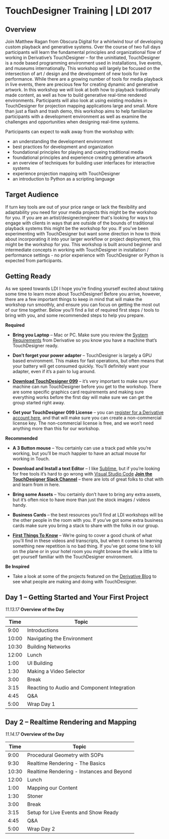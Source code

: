 # TouchDesigner Training | LDI 2017

## Overview
Join Matthew Ragan from Obscura Digital for a whirlwind tour of developing custom playback and generative systems. Over the course of two full days participants will learn the fundamental principles and organizational flow of working in Derivative’s TouchDesigner – for the uninitiated, TouchDesigner is a node based programming environment used in installations, live events, and museums internationally. This workshop will largely be focused on the intersection of art / design and the development of new tools for live performance. While there are a growing number of tools for media playback in live events, there are precious few for creating dynamic and generative artwork. In this workshop we will look at both how to playback traditionally made content, as well as how to build generative real-time rendered environments. Participants will also look at using existing modules in TouchDesigner for projection mapping applications large and small. More than just a flash and trash demo, this workshop aims to help familiarize participants with a development environment as well as examine the challenges and opportunities when designing real-time systems.

Participants can expect to walk away from the workshop with:

* an understanding the development environment
* best practices for development and organization
* foundational principles for playing and cueing traditional media
* foundational principles and experience creating generative artwork
* an overview of techniques for building user interfaces for interactive systems
* experience projection mapping with TouchDesigner
* an introduction to Python as a scripting language

## Target Audience

If turn key tools are out of your price range or lack the flexibility and adaptability you need for your media projects this might be the workshop for you. If you are an artist/designer/engineer that's looking for ways to engage with clients in ways that are outside of the bounds of traditional playback systems this might be the workshop for you. If you've been experimenting with TouchDesigner but want some direction in how to think about incorporating it into your larger workflow or project deployment, this might be the workshop for you. This workshop is built around beginner and intermediate concepts in working with TouchDesigner in installation / performance settings - no prior experience with TouchDesigner or Python is expected from participants.

## Getting Ready

As we speed towards LDI I hope you’re finding yourself excited about taking some time to learn more about TouchDesigner! Before you arrive, however, there are a few important things to keep in mind that will make the workshop run smoothly, and ensure you can focus on getting the most out of our time together. Below you’ll find a list of required first steps / tools to bring with you, and some recommended steps to help you prepare.

**Required**

* **Bring you Laptop** – Mac or PC. Make sure you review the [System Requirements](http://derivative.ca/wiki099/index.php?title=System_Requirements) from Derivative so you know you have a machine that’s TouchDesigner ready.

* **Don’t forget your power adapter** – TouchDesigner is largely a GPU based environment. This makes for fast operations, but often means that your battery will get consumed quickly. You’ll definitely want your adapter, even if it’s a pain to lug around.

* **[Download TouchDesigner 099](https://www.derivative.ca/099/Downloads/)** – it’s very important to make sure your machine can run TouchDesigner before you get to the workshop. There are some specific graphics card requirements and making sure everything works before the first day will make sure we can get the group started right away.

* **Get your TouchDesigner 099 License** – you can [register for a Derivative account here](http://www.derivative.ca/Login/RegisterForm.asp), and that will make sure you can create a non-commercial license key. The non-commercial license is free, and we won’t need anything more than this for our workshop.

**Recommended**

* **A 3 Button mouse** – You certainly can use a track pad while you’re working, but you’ll be much happier to have an actual mouse for working in Touch.

* **Download and Install a text Editor** – I like [Sublime](https://www.sublimetext.com/), but if you’re looking for free tools it’s hard to go wrong with [Visual Studio Code](https://code.visualstudio.com/)
[**Join the TouchDesigner Slack Channel**](https://slackpass.io/touchdesigner) – there are lots of great folks to chat with and learn from in here.

* **Bring some Assets** – You certainly don’t have to bring any extra assets, but it’s often nice to have more than just the stock images / videos handy.

* **Business Cards** – the best resources you’ll find at LDI workshops will be the other people in the room with you. If  you’ve got some extra business cards make sure you bring a stack to share with the folks in our group.

* [**First Things To Know**](https://www.derivative.ca/wiki099/index.php?title=First_Things_to_Know_about_TouchDesigner) – We’re going to cover a good chunk of what you’ll find in these videos and transcripts, but when it comes to learning something new repetition is no bad thing. If you’ve got some time to kill on the plane or in your hotel room you might browse the wiki a little to get yourself familiar with the TouchDesigner environment.

**Be Inspired**

* Take a look at some of the projects featured on the [Derivative Blog](https://www.derivative.ca/Blog/) to see what people are making and doing with TouchDesigner.

## Day 1 – Getting Started and Your First Project

*11.13.17*
**Overview of the Day**

Time|   Topic
---|---
9:00|   Introductions | Why use TouchDesigner | What TouchDesigner is and isn’t
10:00|  Navigating the Environment
10:30|  Building Networks
12:00|  Lunch
1:00|   UI Building | Components
1:30|   Making a Video Selector | Working with Python
3:00|   Break
3:15|   Reacting to Audio and Component Integration
4:45|   Q&A
5:00|   Wrap Day 1

## Day 2 – Realtime Rendering and Mapping

*11.14.17*
**Overview of the Day**

Time|   Topic
---|---
9:00|   Procedural Geometry with SOPs
9:30|   Realtime Rendering - The Basics
10:30|  Realtime Rendering - Instances and Beyond
12:00|  Lunch
1:00|   Mapping our Content | Overview and Frame
1:30|   Stoner | Kantan Mapper | Cam Schnapper
3:00|   Break
3:15|   Setup for Live Events and Show Ready
4:45|   Q&A
5:00|   Wrap Day 2